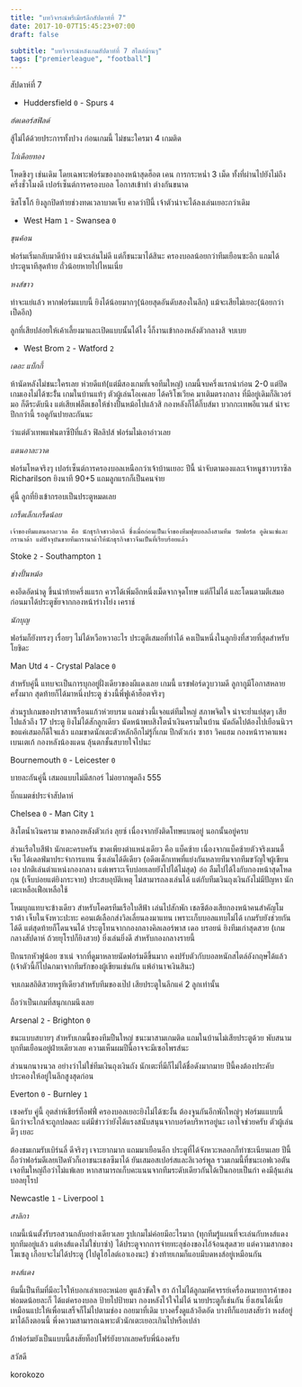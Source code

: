 ```yaml
---
title: "บทวิจารณ์พรีเมียร์ลีกสัปดาห์ที่ 7"
date: 2017-10-07T15:45:23+07:00
draft: false

subtitle: "บทวิจารณ์หลังเกมสัปดาห์ที่ 7 สไตล์บ้านๆ"
tags: ["premierleague", "football"]
---
```

สัปดาห์ที่ 7

+ Huddersfield `0` - Spurs `4`

_ฮํดเดอร์สฟิลด์_

สู้ไม่ได้ด้วยประการทั้งปวง ก่อนเกมนี้ ไม่ชนะใครมา 4 เกมติด

_ไก่เดือยทอง_

โหดขิงๆ เช่นเดิม โดยเฉพาะฟอร์มของกองหน้าสุดฮ็อต เคน
การกระหน่ำ 3 เม็ด ทั้งที่ผ่านไปยังไม่ถึงครึ่งชั่วโมงดี เปอร์เซ็นต์การครองบอล โอกาสเข้าทำ ต่างกันขนาด

ซิสโซโก้ ยิงลูกปิดท้ายช่วงทดเวลาบาดเจ็บ คาดว่าปีนี้ เจ้าตัวน่าจะได้ลงเล่นเยอะกว่าเดิม

+ West Ham `1` - Swansea `0`

_ขุนค้อน_

ฟอร์มเริ่มกลับมาดีบ้าง แม้จะเล่นไม่ดี แต่ก็ชนะมาได้สินะ ครองบอลน้อยกว่าทีมเยือนซะอีก แถมได้ประตูนาทีสุดท้าย ถั่วน้อยหายไปไหนเนี่ย

_หงส์ขาว_

ท่าจะแย่แล้ว หากฟอร์มแบบนี้ ยิงได้น้อยมากๆ(น้อยสุดอันดับสองในลีก) แม้จะเสียไม่เยอะ(น้อยกว่าเป็ดอีก)

ลูกที่เสียปล่อยให้เค้าเลี้ยงมาและเปิดแบบนั้นได้ไง งี้ก็งานเข้ากองหลังตัวกลางสิ จบเบย


+ West Brom `2` - Watford `2`

_เดอะ แบ็กกี้_

ห้านัดหลังไม่ชนะใครเลย ห่วยดีแท้(แต่มีสองเกมที่เจอทีมใหญ่)
เกมนี้จบครึ่งแรกนำก่อน 2-0 แต่ปิดเกมเองไม่ได้ซะงั่้น เกมในบ้านแท้ๆ
ตัวผู้เล่นโอเคเลย ได้คริโชเวียค มาเติมตรงกลาง ที่มีอยู่เดิมก็ลิเวอร์มอ ก็ดีระดับนึง แต่เสียเฟล็ตเชอให้ช่างปั้นหม้อไปแล้วสิ กองหลังก็ได้กิ๊บส์มา บวกกะเทพอีแวนส์ น่าจะปึกกว่านี้ รอดูกันปายละกันนะ

ว่าแต่ตัวเทพแฟนตาซีปีที่แล้ว ฟิลลิปส์ ฟอร์มไม่เอาอ่าวเลย

_แตนอาละวาด_

ฟอร์มโหดจริงๆ เปอร์เซ็นต์การครองบอลเหนือกว่าเจ้าบ้านเยอะ ปีนี้ น่าจับตามองและเจ้าหนูชาวบราซิล Richarilson ยิงนาที 90+5 แถมลูกแรกก็เป็นคนจ่าย

คู่นี้ ลูกที่ยิงเข้ากรอบเป็นประตูหมดเลย

_เกร็ดเล็กเกร็ดน้อย_

`เจ้าของทีมแตนอาละวาด คือ นักธุรกิจชาวอิตาลี ซึ่งเมื่อก่อนเป็นเจ้าของทีมฟุตบอลถึงสามทีม วัตฟอร์ด อูดิเนเซ่และกรานาด้า แต่ปัจจุบันขายทีมกรานาด้าให้นักธุรกิจชาวจีนเป็นที่เรียบร้อยแล้ว`

Stoke `2` - Southampton `1`

_ช่างปั้นหม้อ_

คงอึดอัดน่าดู ขึ้นนำท้ายครึ่งแแรก ควรได้เพิ่มอีกหนึ่งเม็ดจากจุดโทษ แต่ก็ไม่ได้ และโดนตามตีเสมอ ก่อนมาได้ประตูชัยจากกองหน้าร่างโย่ง เคราช์

_นักบุญ_

ฟอร์มก็ยังทรงๆ เรื่อยๆ ไม่ได้หวือหวาอะไร ประตูตีเสมอที่ทำได้ คงเป็นหนึ่งในลูกยิงที่สวยที่สุดสำหรับ โยชิดะ

Man Utd  `4` - Crystal Palace `0`

สำหรับคู่นี้ แทบจะเป็นการบุกอยู่ฝั่งเดียวของผีแดงเลย เกมนี้ แรชฟอร์ดวูบวามดี ลูกากูมีโอกาสหลายครั้งมาก สุดท้ายก็ได้มาหนึ่งประตู ช่วงนี้พี่ฟูเค้าฮ็อตจริงๆ

ส่วนรูปเกมของปราสาทเรือนแก้วห่วยบรม แถมช่วงนี้เจอแต่ทีมใหญ่ สภาพจิตใจ น่าจะย่ำแย่สุดๆ เสียไปแล้วถึง 17 ประตู ยิงไม่ได้สักลูกเดียว นัดหน้าพบสิงโตน้ำเงินครามในบ้าน นัดถัดไปต้องไปเยือนนิวฯ ขอแค่เสมอก็ดีใจแล้ว แถมขาดนักเตะตัวหลักอีกไม่รู้กี่เกม ปีกตัวเก่ง ซาฮา วิคแฮม กองหน้าราคาแพง เบนเตเก้ กองหลังน้องแดน ลุ้นตกชั้นสบายใจไปนะ

Bournemouth `0` - Leicester `0`

บายละกันคู่นี้ เสมอแบบไม่มีสกอร์ ไม่อยากพูดถึง 555

บิ๊กแมตช์ประจำสัปดาห์

Chelsea `0` - Man City `1`

สิงโตน้ำเงินคราม ขาดกองหลังตัวเก่ง ลุยซ์ เนื่องจากยังติดโทษแบนอยู่ นอกนั้นอยู่ครบ

ส่วนเรือใบสีฟ้า นักเตะครบครัน ขาดเพียงตำแหน่งเดียว คือ แบ็คซ้าย เนื่องจากแบ็คซ้ายตัวจริงเมนดี้เจ็บ ได้เดลฟ์มาประจำการแทน ซึ่งเล่นได้ดีเดียว (อดีตเด็กเทพที่แย่งกันหลายทีมจากทีมขวัญใจผู้เขียนเอง ปกติเล่นตำแหน่งกองกลาง แต่เพราะเจ็บบ่อยเลยยังไปได้ไม่สุด) อ่อ ลืมไปได้ไงกับกองหน้าสุดโหด กุน (เจ็บบ่อยแต่ยิงกระจาย) ประสบอุบัติเหตุ ไม่สามารถลงเล่นได้ แต่กับทีมเงินถุงเงินถังไม่มีปัญหา นักเตะเหลือเฟือเหลือใช้

โหมบุกแทบจะข้างเดียว สำหรับโคตรทีมเรือใบสีฟ้า เล่นไปสักพัก เชลซีต้องเสียกองหน้าคนสำคัญโมราต้า เจ็บในจังหวะปะทะ คอนเต้เลือกส่งวิลเลี่ยนลงมาแทน เพราะเก็บบอลแทบไม่ได้ เกมรับยังช่วยกันได้ดี แต่สุดท้ายก็โดนจนได้ ประตูโทนจากกองกลางคิลเลอร์พาส เดอ บรอยน์ ยิงทีมเก่าสุดสวย (เกมกลางสัปดาห์ ถ้วยยุโรปก็ยิงสวย) ยิ่งเล่นยิ่งดี สำหรับกองกลางรายนี้

ปีกนรกหัวฟูน้อย ซาเน่ จากที่ดูมาหลายนัดฟอร์มดีขึ้นมาก คงปรับตัวกับบอลหนักสไตล์อังกฤษได้แล้ว (เจ้าตัวนี้ก็ไปฉกมาจากทีมรักของผู้เขียนเช่นกัน แพ้อำนาจเงินสินะ)

จบเกมสถิติสวยหรูทีเดียวสำหรับทีมของเป๊ป เสียประตูในลีกแค่ 2 ลูกเท่านั้น

ถือว่าเป็นเกมที่สนุกเกมนึงเลย

Arsenal `2` - Brighton `0`

ชนะแบบสบายๆ สำหรับเกมนี้ของทีมปืนใหญ่ ชนะมาสามเกมติด แถมในบ้านไม่เสียประตูด้วย พับสนามบุกทีมเยือนอยู่ฝ่ายเดียวเลย ความเห็นผมปีนี้อาจจะมีเซอไพรส์นะ

ส่วนนกนางนวล อย่างว่าไม่ใช่ทีมเงินถุงเงินถัง นักเตะที่มีก็ไม่ได้ชื่อดังมากมาย ปีนี้คงต้องประคับประคองให้อยู่ในลีกสูงสุดก่อน

Everton `0` - Burnley `1`

เซงครับ คู่นี้ อุตส่าห์เชียร์ท็อฟฟี่ ครองบอลเยอะยิงไม่ได้ซะงั้น ต้องจูนกันอีกพักใหญ่ๆ ฟอร์มแแบบนี้ นึกว่าจะใกล้จะถูกปลดละ แต่มีข่าวว่ายังได้แรงสนับสนุนจากบอร์ดบริหารอยู่นะ เอาใจช่วยครับ ตัวผู้เล่นดีๆ เยอะ

ต้องชมเกมรับเบิร์นลี่ ดีจริงๆ เจาะยากมาก แถมมาเยือนอีก ประตูที่ได้จังหวะหลอกก็ทำซะเนียนเลย ปีนี้ ถือว่าฟอร์มดีเลยเปิดหัวก็เอาชนะเชลซีมาได้ ยันเสมอสเปอร์สและลิเวอร์พูล รวมเกมนี้ที่ชนะเอฟเวอตัน เจอทีมใหญ่ถือว่าไม่แพ้เลย หากสามารถเก็บคะแนนจากทีมระดับเดียวกันได้เป็นกอบเป็นกำ คงมีลุ้นเล่นบอลยุโรป


Newcastle `1` - Liverpool `1`

_สาลิกา_

เกมนี้เน้นตั้งรับรอสวนกลับอย่างเดียวเลย รูปเกมไม่ค่อยมีอะไรมาก (ทุกทีมรู้แผนที่จะเล่นกับหงส์แดงทุกทีมอยู่แล้ว แต่หงส์แดงไม่ใช่บาซ่า) ได้ประตูจากการจ่ายทะลุช่องของไอ้จ้อนสุดสวย แต่ความสากของโฆเซลู เกือบจะไม่ได้ประตู  (ไปดูไฮไลต์เอาเองนะ) ช่วงท้ายเกมก็แอบมีบดหงส์อยู่เหมือนกัน


_หงส์แดง_

ทีมนี้เป็นทีมที่มีอะไรให้บอกเล่าเยอะหน่อย ดูแล้วขัดใจ ฮา ถ้าไม่ได้ลูกมหัศจรรย์เครื่องหมายการค้าของพ่อมดน้อยละก็ ได้แต่ครองบอล ป้ายไปป้ายมา กองหลังไว้ใจไม่ได้ นายประตูก็เช่นกัน ยิ่งเฮนโด้เนี่ย เหมือนแปะให้เพื่อนเสร็จก็ไม่ไปตามช่อง ถอยมาที่เดิม บางครั้งดูแล้วอึดอัด บางทีก็แอบสงสัยว่า หงส์อยู่มาได้ถึงตอนนี้ พึ่งความสามารถเฉพาะตัวนักเตะเยอะเกินไปหรือเปล่า

ถ้่าฟอร์มยังเป็นแบบนี้สงสัยท็อปโฟร์ยังยากเลยครับพี่น้องครับ

สวัสดี

korokozo
